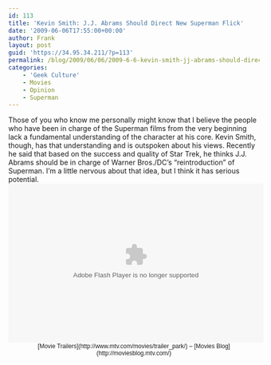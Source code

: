 ```yaml
---
id: 113
title: 'Kevin Smith: J.J. Abrams Should Direct New Superman Flick'
date: '2009-06-06T17:55:00+00:00'
author: Frank
layout: post
guid: 'https://34.95.34.211/?p=113'
permalink: /blog/2009/06/06/2009-6-6-kevin-smith-jj-abrams-should-direct-new-superman-flick-html/
categories:
    - 'Geek Culture'
    - Movies
    - Opinion
    - Superman
---
```


<div src="v5">Those of you who know me personally might know that I believe the people who have been in charge of the Superman films from the very beginning lack a fundamental understanding of the character at his core. Kevin Smith, though, has that understanding and is outspoken about his views. Recently he said that based on the success and quality of Star Trek, he thinks J.J. Abrams should be in charge of Warner Bros./DC’s “reintroduction” of Superman. I’m a little nervous about that idea, but I think it has serious potential. <center><embed allowfullscreen="true" allowscriptaccess="always" base="." flashvars="configParams=type%3Dnormal%26id%3D1611714%26vid%3D392999%26uri%3Dmgid%3Auma%3Avideo%3Amtv.com%3A392999%26startUri=mgid%3Auma%3Avideo%3Amtv.com%3A392999" height="319" src="http://media.mtvnservices.com/mgid:uma:video:mtv.com:392999" type="application/x-shockwave-flash" width="512"></embed><div style="margin: 0pt; text-align: center; width: 500px; font-family: Arial,sans-serif; font-size: 12px;">[Movie Trailers](http://www.mtv.com/movies/trailer_park/) – [Movies Blog](http://moviesblog.mtv.com/)</div></center></div>